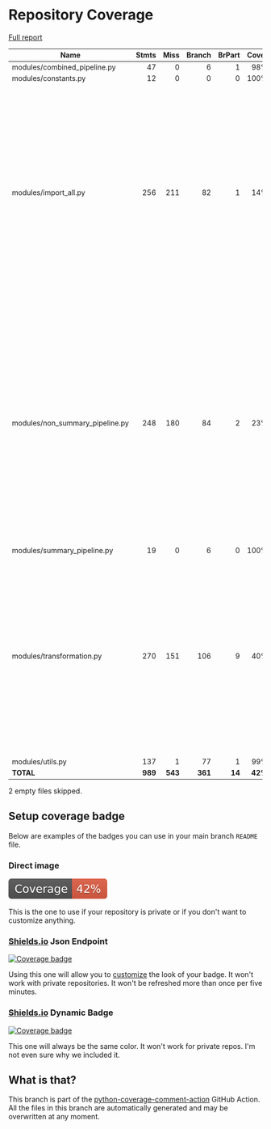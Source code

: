 # Repository Coverage

[Full report](https://htmlpreview.github.io/?https://github.com/HTTPArchive/data-pipeline/blob/python-coverage-comment-action-data/htmlcov/index.html)

| Name                              |    Stmts |     Miss |   Branch |   BrPart |   Cover |   Missing |
|---------------------------------- | -------: | -------: | -------: | -------: | ------: | --------: |
| modules/combined\_pipeline.py     |       47 |        0 |        6 |        1 |     98% |    13->12 |
| modules/constants.py              |       12 |        0 |        0 |        0 |    100% |           |
| modules/import\_all.py            |      256 |      211 |       82 |        1 |     14% |28-100, 106-143, 149-189, 199-238, 244-268, 274-382, 388, 394-400, 406-412, 441-444, 454-458, 462-474, 479->478 |
| modules/non\_summary\_pipeline.py |      248 |      180 |       84 |        2 |     23% |23-52, 66-72, 76-78, 82-89, 117-172, 179-181, 187-193, 204-239, 245-289, 295-335, 349-401, 430-433, 439-443, 449-468, 518->exit, 528->exit |
| modules/summary\_pipeline.py      |       19 |        0 |        6 |        0 |    100% |           |
| modules/transformation.py         |      270 |      151 |      106 |        9 |     40% |29->28, 31->exit, 34-36, 118->117, 144->143, 200, 205->204, 206-228, 231->230, 232-425, 428->427, 510->509, 511-683 |
| modules/utils.py                  |      137 |        1 |       77 |        1 |     99% |       225 |
|                         **TOTAL** |  **989** |  **543** |  **361** |   **14** | **42%** |           |

2 empty files skipped.


## Setup coverage badge

Below are examples of the badges you can use in your main branch `README` file.

### Direct image

[![Coverage badge](https://raw.githubusercontent.com/HTTPArchive/data-pipeline/python-coverage-comment-action-data/badge.svg)](https://htmlpreview.github.io/?https://github.com/HTTPArchive/data-pipeline/blob/python-coverage-comment-action-data/htmlcov/index.html)

This is the one to use if your repository is private or if you don't want to customize anything.

### [Shields.io](https://shields.io) Json Endpoint

[![Coverage badge](https://img.shields.io/endpoint?url=https://raw.githubusercontent.com/HTTPArchive/data-pipeline/python-coverage-comment-action-data/endpoint.json)](https://htmlpreview.github.io/?https://github.com/HTTPArchive/data-pipeline/blob/python-coverage-comment-action-data/htmlcov/index.html)

Using this one will allow you to [customize](https://shields.io/endpoint) the look of your badge.
It won't work with private repositories. It won't be refreshed more than once per five minutes.

### [Shields.io](https://shields.io) Dynamic Badge

[![Coverage badge](https://img.shields.io/badge/dynamic/json?color=brightgreen&label=coverage&query=%24.message&url=https%3A%2F%2Fraw.githubusercontent.com%2FHTTPArchive%2Fdata-pipeline%2Fpython-coverage-comment-action-data%2Fendpoint.json)](https://htmlpreview.github.io/?https://github.com/HTTPArchive/data-pipeline/blob/python-coverage-comment-action-data/htmlcov/index.html)

This one will always be the same color. It won't work for private repos. I'm not even sure why we included it.

## What is that?

This branch is part of the
[python-coverage-comment-action](https://github.com/marketplace/actions/python-coverage-comment)
GitHub Action. All the files in this branch are automatically generated and may be
overwritten at any moment.